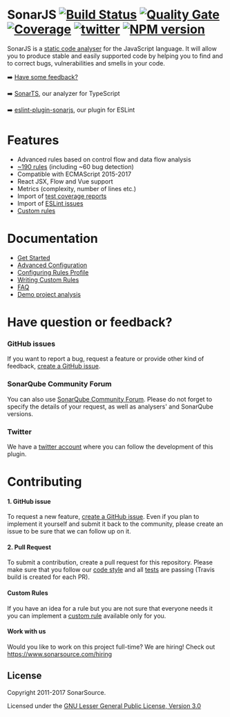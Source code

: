 # SonarJS [![Build Status](https://travis-ci.org/SonarSource/SonarJS.svg?branch=master)](https://travis-ci.org/SonarSource/SonarJS) [![Quality Gate](https://next.sonarqube.com/sonarqube/api/project_badges/measure?project=org.sonarsource.javascript%3Ajavascript&metric=alert_status)](https://next.sonarqube.com/sonarqube/dashboard?id=org.sonarsource.javascript%3Ajavascript) [![Coverage](https://next.sonarqube.com/sonarqube/api/project_badges/measure?project=org.sonarsource.javascript%3Ajavascript&metric=coverage)](https://next.sonarqube.com/sonarqube/component_measures/domain/Coverage?id=org.sonarsource.javascript%3Ajavascript) [![twitter](https://img.shields.io/twitter/follow/sonardash.svg)](https://twitter.com/intent/follow?screen_name=sonardash) [![NPM version](https://badge.fury.io/js/sonarjs.svg)](http://badge.fury.io/js/sonarjs)

SonarJS is a [static code analyser](https://en.wikipedia.org/wiki/Static_program_analysis) for the JavaScript language. It will allow you to produce stable and easily supported code by helping you to find and to correct bugs, vulnerabilities and smells in your code.

:arrow_right: [Have some feedback?](#support)

:arrow_right: [SonarTS](https://github.com/SonarSource/sonarts), our analyzer for TypeScript

:arrow_right: [eslint-plugin-sonarjs](https://github.com/SonarSource/eslint-plugin-sonarjs), our plugin for ESLint

# Features

* Advanced rules based on control flow and data flow analysis
* [~190 rules](https://rules.sonarsource.com/javascript) (including ~60 bug detection)
* Compatible with ECMAScript 2015-2017
* React JSX, Flow and Vue support
* Metrics (complexity, number of lines etc.)
* Import of [test coverage reports](/docs/DOC.md#coverage)
* Import of [ESLint issues](/docs/DOC.md#eslint)
* [Custom rules](/docs/CUSTOM_RULES.md)

# Documentation
* [Get Started](/docs/DOC.md#get-started)
* [Advanced Configuration](/docs/DOC.md#advanced-configuration)
* [Configuring Rules Profile](/docs/DOC.md#rule-profile)
* [Writing Custom Rules](/docs/CUSTOM_RULES.md)
* [FAQ](/docs/DOC.md#faq)
* [Demo project analysis](https://sonarcloud.io/dashboard?id=yui)

# <a name="support"></a>Have question or feedback?
### GitHub issues
If you want to report a bug, request a feature or provide other kind of feedback, [create a GitHub issue](https://github.com/SonarSource/sonar-javascript/issues/new). 

### SonarQube Community Forum
You can also use [SonarQube Community Forum](https://community.sonarsource.com/). Please do not forget to specify the details of your request, as well as analysers' and SonarQube versions.

### Twitter
We have a [twitter account](https://twitter.com/sonardash) where you can follow the development of this plugin.

# Contributing

#### 1. GitHub issue
To request a new feature, [create a GitHub issue](https://github.com/SonarSource/sonar-javascript/issues/new). Even if you plan to implement it yourself and submit it back to the community, please create an issue to be sure that we can follow up on it.

#### 2. Pull Request
To submit a contribution, create a pull request for this repository. Please make sure that you follow our [code style](https://github.com/SonarSource/sonar-developer-toolset) and all [tests](/docs/DEV.md#testing) are passing (Travis build is created for each PR).

#### Custom Rules
If you have an idea for a rule but you are not sure that everyone needs it you can implement a [custom rule](/docs/CUSTOM_RULES.md) available only for you.

#### Work with us
Would you like to work on this project full-time? We are hiring! Check out https://www.sonarsource.com/hiring 

## License

Copyright 2011-2017 SonarSource.

Licensed under the [GNU Lesser General Public License, Version 3.0](http://www.gnu.org/licenses/lgpl.txt)
